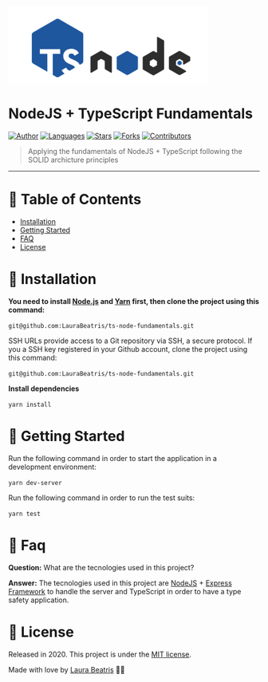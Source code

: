 <p align="left">
   <img src=".github/challenge-logo.png" width="400"/>
</p>

# NodeJS + TypeScript Fundamentals





[![Author](https://img.shields.io/badge/author-LauraBeatris-1E579E?style=flat-square)](https://github.com/LauraBeatris)
[![Languages](https://img.shields.io/github/languages/count/LauraBeatris/ts-node-fundamentals?color=%231E579E&style=flat-square)](#)
[![Stars](https://img.shields.io/github/stars/LauraBeatris/ts-node-fundamentals?color=%231E579E&style=flat-square)](https://github.com/LauraBeatris/ts-node-fundamentals/stargazers)
[![Forks](https://img.shields.io/github/forks/LauraBeatris/ts-node-fundamentals?color=%231E579E&style=flat-square)](https://github.com/LauraBeatris/ts-node-fundamentals/network/members)
[![Contributors](https://img.shields.io/github/contributors/LauraBeatris/ts-node-fundamentals?color=1E579E&style=flat-square)](https://github.com/LauraBeatris/ts-node-fundamentals/graphs/contributors)


> Applying the fundamentals of NodeJS + TypeScript following the SOLID archicture principles

---

# :pushpin: Table of Contents

* [Installation](#construction_worker-installation)
* [Getting Started](#runner-getting-started)
* [FAQ](#postbox-faq)
* [License](#closed_book-license)


# :construction_worker: Installation

**You need to install [Node.js](https://nodejs.org/en/download/) and [Yarn](https://yarnpkg.com/) first, then clone the project using this command:**

```git@github.com:LauraBeatris/ts-node-fundamentals.git```

SSH URLs provide access to a Git repository via SSH, a secure protocol. If you a SSH key registered in your Github account, clone the project using this command:

```git@github.com:LauraBeatris/ts-node-fundamentals.git```

**Install dependencies**

```yarn install```


# :runner: Getting Started

Run the following command in order to start the application in a development environment:

```yarn dev-server```

Run the following command in order to run the test suits:

```yarn test```

# :postbox: Faq

**Question:** What are the tecnologies used in this project?

**Answer:** The tecnologies used in this project are [NodeJS](https://nodejs.org/en/) + [Express Framework](http://expressjs.com/en/) to handle the server and TypeScript in order to have a type safety application.
##

# :closed_book: License

Released in 2020.
This project is under the [MIT license](https://github.com/LauraBeatris/foodfy/master/LICENSE).

Made with love by [Laura Beatris](https://github.com/LauraBeatris) 💜🚀
